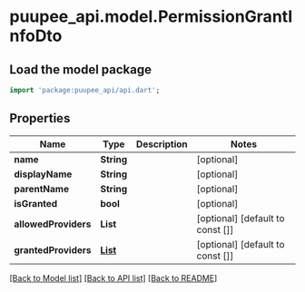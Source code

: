 # puupee_api.model.PermissionGrantInfoDto

## Load the model package
```dart
import 'package:puupee_api/api.dart';
```

## Properties
Name | Type | Description | Notes
------------ | ------------- | ------------- | -------------
**name** | **String** |  | [optional] 
**displayName** | **String** |  | [optional] 
**parentName** | **String** |  | [optional] 
**isGranted** | **bool** |  | [optional] 
**allowedProviders** | **List<String>** |  | [optional] [default to const []]
**grantedProviders** | [**List<ProviderInfoDto>**](ProviderInfoDto.md) |  | [optional] [default to const []]

[[Back to Model list]](../README.md#documentation-for-models) [[Back to API list]](../README.md#documentation-for-api-endpoints) [[Back to README]](../README.md)


